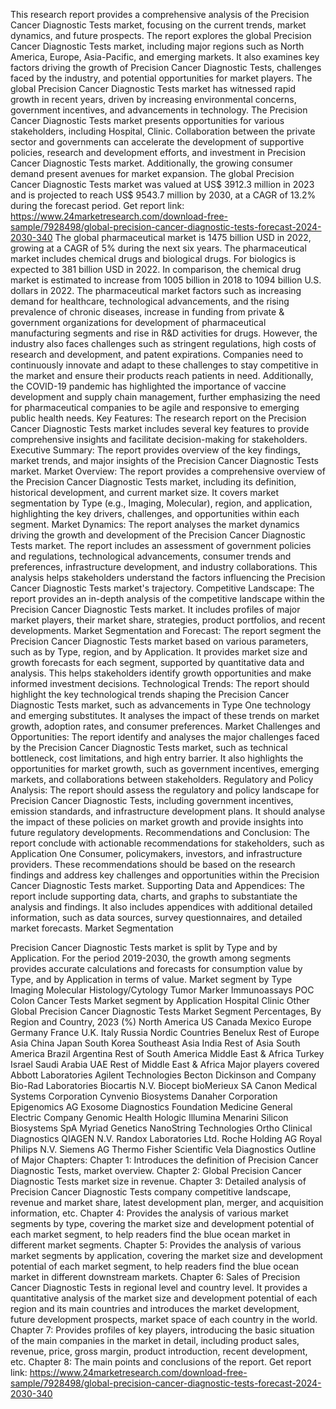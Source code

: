 This research report provides a comprehensive analysis of the Precision Cancer Diagnostic Tests market, focusing on the current trends, market dynamics, and future prospects. The report explores the global Precision Cancer Diagnostic Tests market, including major regions such as North America, Europe, Asia-Pacific, and emerging markets. It also examines key factors driving the growth of Precision Cancer Diagnostic Tests, challenges faced by the industry, and potential opportunities for market players.
The global Precision Cancer Diagnostic Tests market has witnessed rapid growth in recent years, driven by increasing environmental concerns, government incentives, and advancements in technology. The Precision Cancer Diagnostic Tests market presents opportunities for various stakeholders, including Hospital, Clinic. Collaboration between the private sector and governments can accelerate the development of supportive policies, research and development efforts, and investment in Precision Cancer Diagnostic Tests market. Additionally, the growing consumer demand present avenues for market expansion.
The global Precision Cancer Diagnostic Tests market was valued at US$ 3912.3 million in 2023 and is projected to reach US$ 9543.7 million by 2030, at a CAGR of 13.2% during the forecast period.
Get report link: https://www.24marketresearch.com/download-free-sample/7928498/global-precision-cancer-diagnostic-tests-forecast-2024-2030-340 
The global pharmaceutical market is 1475 billion USD in 2022, growing at a CAGR of 5% during the next six years. The pharmaceutical market includes chemical drugs and biological drugs. For biologics is expected to 381 billion USD in 2022. In comparison, the chemical drug market is estimated to increase from 1005 billion in 2018 to 1094 billion U.S. dollars in 2022. The pharmaceutical market factors such as increasing demand for healthcare, technological advancements, and the rising prevalence of chronic diseases, increase in funding from private & government organizations for development of pharmaceutical manufacturing segments and rise in R&D activities for drugs. However, the industry also faces challenges such as stringent regulations, high costs of research and development, and patent expirations. Companies need to continuously innovate and adapt to these challenges to stay competitive in the market and ensure their products reach patients in need. Additionally, the COVID-19 pandemic has highlighted the importance of vaccine development and supply chain management, further emphasizing the need for pharmaceutical companies to be agile and responsive to emerging public health needs.
Key Features:
The research report on the Precision Cancer Diagnostic Tests market includes several key features to provide comprehensive insights and facilitate decision-making for stakeholders.
Executive Summary: The report provides overview of the key findings, market trends, and major insights of the Precision Cancer Diagnostic Tests market.
Market Overview: The report provides a comprehensive overview of the Precision Cancer Diagnostic Tests market, including its definition, historical development, and current market size. It covers market segmentation by Type (e.g., Imaging, Molecular), region, and application, highlighting the key drivers, challenges, and opportunities within each segment.
Market Dynamics: The report analyses the market dynamics driving the growth and development of the Precision Cancer Diagnostic Tests market. The report includes an assessment of government policies and regulations, technological advancements, consumer trends and preferences, infrastructure development, and industry collaborations. This analysis helps stakeholders understand the factors influencing the Precision Cancer Diagnostic Tests market's trajectory.
Competitive Landscape: The report provides an in-depth analysis of the competitive landscape within the Precision Cancer Diagnostic Tests market. It includes profiles of major market players, their market share, strategies, product portfolios, and recent developments.
Market Segmentation and Forecast: The report segment the Precision Cancer Diagnostic Tests market based on various parameters, such as by Type, region, and by Application. It provides market size and growth forecasts for each segment, supported by quantitative data and analysis. This helps stakeholders identify growth opportunities and make informed investment decisions.
Technological Trends: The report should highlight the key technological trends shaping the Precision Cancer Diagnostic Tests market, such as advancements in Type One technology and emerging substitutes. It analyses the impact of these trends on market growth, adoption rates, and consumer preferences.
Market Challenges and Opportunities: The report identify and analyses the major challenges faced by the Precision Cancer Diagnostic Tests market, such as technical bottleneck, cost limitations, and high entry barrier. It also highlights the opportunities for market growth, such as government incentives, emerging markets, and collaborations between stakeholders.
Regulatory and Policy Analysis: The report should assess the regulatory and policy landscape for Precision Cancer Diagnostic Tests, including government incentives, emission standards, and infrastructure development plans. It should analyse the impact of these policies on market growth and provide insights into future regulatory developments.
Recommendations and Conclusion: The report conclude with actionable recommendations for stakeholders, such as Application One Consumer, policymakers, investors, and infrastructure providers. These recommendations should be based on the research findings and address key challenges and opportunities within the Precision Cancer Diagnostic Tests market.
Supporting Data and Appendices: The report include supporting data, charts, and graphs to substantiate the analysis and findings. It also includes appendices with additional detailed information, such as data sources, survey questionnaires, and detailed market forecasts.
Market Segmentation

Precision Cancer Diagnostic Tests market is split by Type and by Application. For the period 2019-2030, the growth among segments provides accurate calculations and forecasts for consumption value by Type, and by Application in terms of value.
Market segment by Type
Imaging
Molecular
Histology/Cytology
Tumor Marker Immunoassays
POC Colon Cancer Tests
Market segment by Application
Hospital
Clinic
Other
Global Precision Cancer Diagnostic Tests Market Segment Percentages, By Region and Country, 2023 (%)
North America
US
Canada
Mexico
Europe
Germany
France
U.K.
Italy
Russia
Nordic Countries
Benelux
Rest of Europe
Asia
China
Japan
South Korea
Southeast Asia
India
Rest of Asia
South America
Brazil
Argentina
Rest of South America
Middle East & Africa
Turkey
Israel
Saudi Arabia
UAE
Rest of Middle East & Africa
Major players covered
Abbott Laboratories
Agilent Technologies
Becton Dickinson and Company
Bio-Rad Laboratories
Biocartis N.V.
Biocept
bioMerieux SA
Canon Medical Systems Corporation
Cynvenio Biosystems
Danaher Corporation
Epigenomics AG
Exosome Diagnostics
Foundation Medicine
General Electric Company
Genomic Health
Hologic
Illumina
Menarini Silicon Biosystems SpA
Myriad Genetics
NanoString Technologies
Ortho Clinical Diagnostics
QIAGEN N.V.
Randox Laboratories Ltd.
Roche Holding AG
Royal Philips N.V.
Siemens AG
Thermo Fisher Scientific
Vela Diagnostics
Outline of Major Chapters:
Chapter 1: Introduces the definition of Precision Cancer Diagnostic Tests, market overview.
Chapter 2: Global Precision Cancer Diagnostic Tests market size in revenue.
Chapter 3: Detailed analysis of Precision Cancer Diagnostic Tests company competitive landscape, revenue and market share, latest development plan, merger, and acquisition information, etc.
Chapter 4: Provides the analysis of various market segments by type, covering the market size and development potential of each market segment, to help readers find the blue ocean market in different market segments.
Chapter 5: Provides the analysis of various market segments by application, covering the market size and development potential of each market segment, to help readers find the blue ocean market in different downstream markets.
Chapter 6: Sales of Precision Cancer Diagnostic Tests in regional level and country level. It provides a quantitative analysis of the market size and development potential of each region and its main countries and introduces the market development, future development prospects, market space of each country in the world.
Chapter 7: Provides profiles of key players, introducing the basic situation of the main companies in the market in detail, including product sales, revenue, price, gross margin, product introduction, recent development, etc.
Chapter 8: The main points and conclusions of the report.
Get report link: https://www.24marketresearch.com/download-free-sample/7928498/global-precision-cancer-diagnostic-tests-forecast-2024-2030-340 
